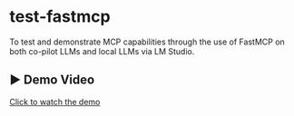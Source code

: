 # test-fastmcp

To test and demonstrate MCP capabilities through the use of FastMCP on both co-pilot LLMs and local LLMs via LM Studio.

## ▶️ Demo Video

[Click to watch the demo](https://raw.githubusercontent.com/breaktoprotect/test-fastmcp/main/demos/mcp_tooling_chained_phi4-q6-13B-LLM_720p.mp4)
